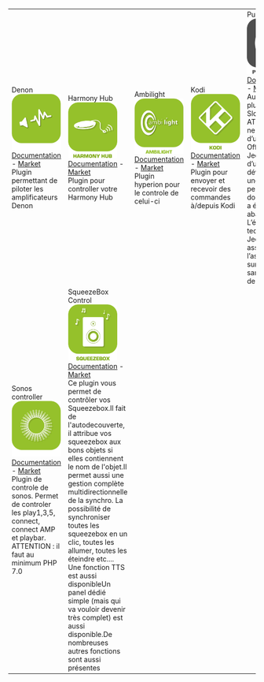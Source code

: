 | | | | | | |
|--- | --- | --- | --- | --- | ---
|Denon<img src="denonavr/denonavr_icon.png" width="100" /><br>[Documentation](denonavr/index.md) - [Market](https://market.jeedom.com/index.php?v=d&p=market_display&id=2077)<br/>Plugin permettant de piloter les amplificateurs Denon|Harmony Hub<img src="harmonyhub/harmonyhub_icon.png" width="100" /><br>[Documentation](harmonyhub/index.md) - [Market](https://market.jeedom.com/index.php?v=d&p=market_display&id=1599)<br/>Plugin pour controller votre Harmony Hub|Ambilight<img src="hyperion2/hyperion2_icon.png" width="100" /><br>[Documentation](hyperion2/index.md) - [Market](https://market.jeedom.com/index.php?v=d&p=market_display&id=1909)<br/>Plugin hyperion pour le controle de celui-ci|Kodi<img src="kodi/kodi_icon.png" width="100" /><br>[Documentation](kodi/index.md) - [Market](https://market.jeedom.com/index.php?v=d&p=market_display&id=1398)<br/>Plugin pour envoyer et recevoir des commandes à/depuis Kodi|Pulseaudio<img src="pulseaudio/pulseaudio_icon.png" width="100" /><br>[Documentation](pulseaudio/index.md) - [Market](https://market.jeedom.com/index.php?v=d&p=market_display&id=2704)<br/>Auteur du plugin : Slobberbone.<br/>ATTENTION, il ne s’agit pas d’un plugin Officiel Jeedom mais d’un plugin développé par une tierce personne et dont l’évolution a été abandonnée. L’équipe technique Jeedom assurera l’assistance sur ce plugin sans obligation de résultat.|Roku<img src="roku/roku_icon.png" width="100" /><br>[Documentation](roku/index.md) - [Market](https://market.jeedom.com/index.php?v=d&p=market_display&id=2301)<br/>Plugin pour gérer vos rokus|Sons<img src="songs/songs_icon.png" width="100" /><br>[Documentation](songs/index.md) - [Market](https://market.jeedom.com/index.php?v=d&p=market_display&id=3794)<br/>Plugin permettant d'ajouter des MP3 pour etre jouer par des plugins TTS
|Sonos controller<img src="sonos3/sonos3_icon.png" width="100" /><br>[Documentation](sonos3/index.md) - [Market](https://market.jeedom.com/index.php?v=d&p=market_display&id=1502)<br/>Plugin de controle de sonos. Permet de controler les play1,3,5, connect, connect AMP et playbar. ATTENTION : il faut au minimum PHP 7.0|SqueezeBox Control<img src="squeezeboxcontrol/squeezeboxcontrol_icon.png" width="100" /><br>[Documentation](squeezeboxcontrol/index.md) - [Market](https://market.jeedom.com/index.php?v=d&p=market_display&id=1710)<br/>Ce plugin vous permet de contrôler vos Squeezebox.Il fait de l'autodecouverte, il attribue vos squeezebox aux bons objets si elles contiennent le nom de l'objet.Il permet aussi une gestion complète multidirectionnelle de la synchro. La possibilité de synchroniser toutes les squeezebox en un clic, toutes les allumer, toutes les éteindre etc.... Une fonction TTS est aussi disponibleUn panel dédié simple (mais qui va vouloir devenir très complet) est aussi disponible.De nombreuses autres fonctions sont aussi présentes